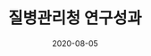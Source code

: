 ---
output: true
search: false
title:  "질병관리청 연구성과"
date:   2020-08-05
categories: results
sourceUrl: https://kdca.go.kr/board/board.es?mid=a40801000000&bid=0050
---